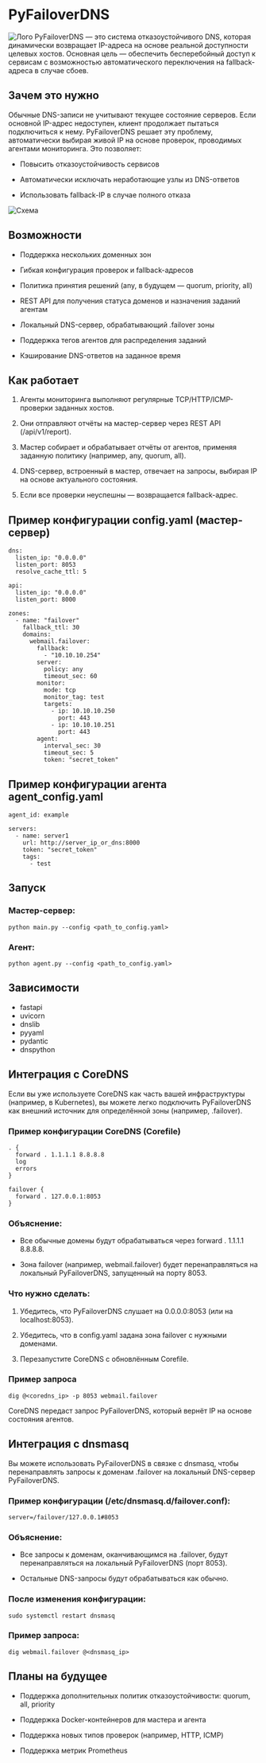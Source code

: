 # PyFailoverDNS
![Лого](docs/image/logo.png)
PyFailoverDNS — это система отказоустойчивого DNS, которая динамически возвращает IP-адреса на основе реальной доступности целевых хостов. Основная цель — обеспечить бесперебойный доступ к сервисам с возможностью автоматического переключения на fallback-адреса в случае сбоев.

## Зачем это нужно
Обычные DNS-записи не учитывают текущее состояние серверов. Если основной IP-адрес недоступен, клиент продолжает пытаться подключиться к нему. PyFailoverDNS решает эту проблему, автоматически выбирая живой IP на основе проверок, проводимых агентами мониторинга. Это позволяет:

+ Повысить отказоустойчивость сервисов

+ Автоматически исключать неработающие узлы из DNS-ответов

+ Использовать fallback-IP в случае полного отказа

![Схема](docs/image/scheme1.png)

## Возможности

+ Поддержка нескольких доменных зон

+ Гибкая конфигурация проверок и fallback-адресов

+ Политика принятия решений (any, в будущем — quorum, priority, all)

+ REST API для получения статуса доменов и назначения заданий агентам

+ Локальный DNS-сервер, обрабатывающий .failover зоны

+ Поддержка тегов агентов для распределения заданий

+ Кэширование DNS-ответов на заданное время

## Как работает
1. Агенты мониторинга выполняют регулярные TCP/HTTP/ICMP-проверки заданных хостов.

2. Они отправляют отчёты на мастер-сервер через REST API (/api/v1/report).

3. Мастер собирает и обрабатывает отчёты от агентов, применяя заданную политику (например, any, quorum, all).

4. DNS-сервер, встроенный в мастер, отвечает на запросы, выбирая IP на основе актуального состояния.

5. Если все проверки неуспешны — возвращается fallback-адрес.


## Пример конфигурации config.yaml (мастер-сервер)
```
dns:
  listen_ip: "0.0.0.0"
  listen_port: 8053
  resolve_cache_ttl: 5

api:
  listen_ip: "0.0.0.0"
  listen_port: 8000

zones:
  - name: "failover"
    fallback_ttl: 30
    domains:
      webmail.failover:
        fallback:
          - "10.10.10.254"
        server:
          policy: any
          timeout_sec: 60
        monitor:
          mode: tcp
          monitor_tag: test
          targets:
            - ip: 10.10.10.250
              port: 443
            - ip: 10.10.10.251
              port: 443
        agent:
          interval_sec: 30
          timeout_sec: 5
          token: "secret_token"
```

## Пример конфигурации агента agent_config.yaml
```
agent_id: example

servers:
  - name: server1
    url: http://server_ip_or_dns:8000
    token: "secret_token"
    tags:
      - test
```


## Запуск
### Мастер-сервер:
`python main.py --config <path_to_config.yaml>`

### Агент:
`python agent.py --config <path_to_config.yaml>`

## Зависимости
+ fastapi
+ uvicorn
+ dnslib
+ pyyaml
+ pydantic
+ dnspython

## Интеграция с CoreDNS
Если вы уже используете CoreDNS как часть вашей инфраструктуры (например, в Kubernetes), вы можете легко подключить PyFailoverDNS как внешний источник для определённой зоны (например, .failover).

### Пример конфигурации CoreDNS (Corefile)
```
. {
  forward . 1.1.1.1 8.8.8.8
  log
  errors
}

failover {
  forward . 127.0.0.1:8053
}
```

### Объяснение:
+ Все обычные домены будут обрабатываться через forward . 1.1.1.1 8.8.8.8.

+ Зона failover (например, webmail.failover) будет перенаправляться на локальный PyFailoverDNS, запущенный на порту 8053.

### Что нужно сделать:
1. Убедитесь, что PyFailoverDNS слушает на 0.0.0.0:8053 (или на localhost:8053).

2. Убедитесь, что в config.yaml задана зона failover с нужными доменами.

3. Перезапустите CoreDNS с обновлённым Corefile.

### Пример запроса
```
dig @<coredns_ip> -p 8053 webmail.failover
```

CoreDNS передаст запрос PyFailoverDNS, который вернёт IP на основе состояния агентов.

## Интеграция с dnsmasq
Вы можете использовать PyFailoverDNS в связке с dnsmasq, чтобы перенаправлять запросы к доменам .failover на локальный DNS-сервер PyFailoverDNS.

### Пример конфигурации (/etc/dnsmasq.d/failover.conf):
```
server=/failover/127.0.0.1#8053
```

### Объяснение:
+ Все запросы к доменам, оканчивающимся на .failover, будут перенаправляться на локальный PyFailoverDNS (порт 8053).

+ Остальные DNS-запросы будут обрабатываться как обычно.

### После изменения конфигурации:
`sudo systemctl restart dnsmasq`

### Пример запроса:
`dig webmail.failover @<dnsmasq_ip>`


## Планы на будущее
+ Поддержка дополнительных политик отказоустойчивости: quorum, all, priority

+ Поддержка Docker-контейнеров для мастера и агента

+ Поддержка новых типов проверок (например, HTTP, ICMP)

+ Поддержка метрик Prometheus